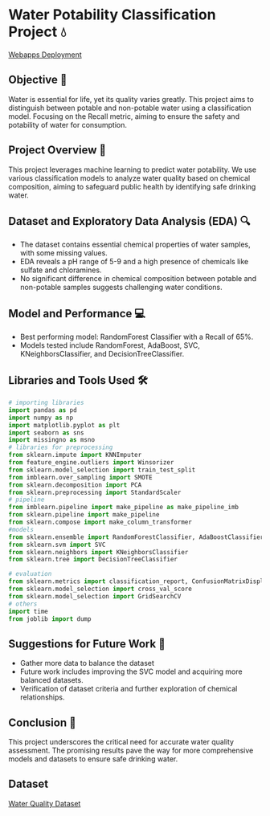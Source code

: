 # Water Potability Classification Project 💧

[Webapps Deployment](https://huggingface.co/spaces/achmaddhani/water_potability)

## Objective 🎯
Water is essential for life, yet its quality varies greatly. This project aims to distinguish between potable and non-potable water using a classification model. Focusing on the Recall metric, aiming to ensure the safety and potability of water for consumption.

## Project Overview 📖
This project leverages machine learning to predict water potability. We use various classification models to analyze water quality based on chemical composition, aiming to safeguard public health by identifying safe drinking water.

## Dataset and Exploratory Data Analysis (EDA) 🔍
- The dataset contains essential chemical properties of water samples, with some missing values.
- EDA reveals a pH range of 5-9 and a high presence of chemicals like sulfate and chloramines.
- No significant difference in chemical composition between potable and non-potable samples suggests challenging water conditions.

## Model and Performance 💻
- Best performing model: RandomForest Classifier with a Recall of 65%.
- Models tested include RandomForest, AdaBoost, SVC, KNeighborsClassifier, and DecisionTreeClassifier.

## Libraries and Tools Used 🛠️

```python
# importing libraries
import pandas as pd
import numpy as np
import matplotlib.pyplot as plt
import seaborn as sns
import missingno as msno
# libraries for preprocessing
from sklearn.impute import KNNImputer
from feature_engine.outliers import Winsorizer
from sklearn.model_selection import train_test_split
from imblearn.over_sampling import SMOTE
from sklearn.decomposition import PCA
from sklearn.preprocessing import StandardScaler
# pipeline
from imblearn.pipeline import make_pipeline as make_pipeline_imb
from sklearn.pipeline import make_pipeline
from sklearn.compose import make_column_transformer
#models
from sklearn.ensemble import RandomForestClassifier, AdaBoostClassifier
from sklearn.svm import SVC
from sklearn.neighbors import KNeighborsClassifier
from sklearn.tree import DecisionTreeClassifier

# evaluation
from sklearn.metrics import classification_report, ConfusionMatrixDisplay, confusion_matrix
from sklearn.model_selection import cross_val_score
from sklearn.model_selection import GridSearchCV
# others
import time
from joblib import dump
```

## Suggestions for Future Work 🚀
- Gather more data to balance the dataset
- Future work includes improving the SVC model and acquiring more balanced datasets.
- Verification of dataset criteria and further exploration of chemical relationships.

## Conclusion 📌
This project underscores the critical need for accurate water quality assessment. The promising results pave the way for more comprehensive models and datasets to ensure safe drinking water.

## Dataset
[Water Quality Dataset](https://www.kaggle.com/link-to-your-dataset)
